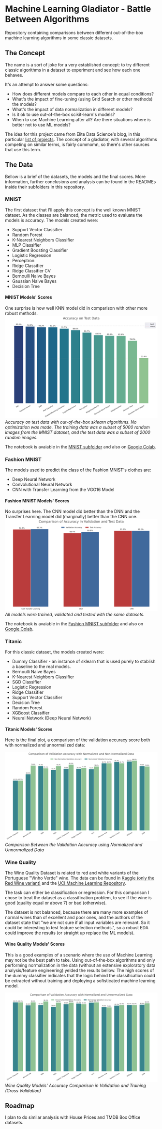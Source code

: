 # Machine Learning Gladiator - Battle Between Algorithms
Repository containing comparisons between different out-of-the-box machine learning algorithms in some classic datasets.

## The Concept

The name is a sort of joke for a very established  concept: to try different classic algorithms in a dataset to experiment and see how each one behaves.

It's an attempt to answer some questions:

 * How does different models compare to each other in equal conditions?
 * What's the impact of fine-tuning (using Grid Search or other methods) the models?
 * What's the impact of data normalization in different models?
 * Is it ok to use out-of-the-box scikit-learn's models?
 * When to use Machine Learning after all? Are there situations where is better not to use ML models?

The idea for this project came from Elite Data Science's blog, in this particular [list of projects](https://elitedatascience.com/machine-learning-projects-for-beginners). The concept of a gladiator, with several algorithms competing on similar terms, is fairly commomn, so there's other sources that use this term.

## The Data

Bellow is a brief of the datasets, the models and the final scores. More information, further conclusions and analysis can be found in the READMEs inside their subfolders in this repository.

### MNIST

The first dataset that I'll apply this concept is the well known MNIST dataset. As the classes are balanced, the metric used to evaluate the models is accuracy. The models created were:

  * Support Vector Classifier
  * Random Forest
  * K-Nearest Neighbors Classifier
  * MLP Classifier
  * Gradient Boosting Classifier
  * Logistic Regression
  * Perceptron
  * Ridge Classifier
  * Ridge Classifier CV
  * Bernoulli Naive Bayes
  * Gaussian Naive Bayes
  * Decision Tree

#### MNIST Models' Scores
One surprise is how well KNN model did in comparison with other more robust methods.
![Models' accuracy on test data (MNIST)](https://raw.githubusercontent.com/pedrohortencio/machine-learning-gladiator/main/MNIST/Accuracy-test.png)
*Accuracy on test data with out-of-the-box sklearn algorithms. No optimization was made. The training data was a subset of 5000 random images from the MNIST dataset, and the test data was a subset of 2000 random images.*

The notebook is avaiable in the [MNIST subfolder](https://github.com/pedrohortencio/machine-learning-gladiator/blob/main/MNIST/MNIST_Gladiator.ipynb) and also on [Google Colab](https://colab.research.google.com/github/pedrohortencio/machine-learning-gladiator/blob/main/Fashion%20MNIST/Fashion_MNIST_Gladiator.ipynb).

### Fashion MNIST

The models used to predict the class of the Fashion MNIST's clothes are:

 * Deep Neural Network
 * Convolutional Neural Network
 * CNN with Transfer Learning from the VGG16 Model

#### Fashion MNIST Models' Scores

No surprises here. The CNN model did better than the DNN and the Transfer Learning model did (marginally) better than the CNN one.
![Comparison Between Models in the Fashion MNIST dataset](https://raw.githubusercontent.com/pedrohortencio/machine-learning-gladiator/main/Fashion%20MNIST/accuracy-comparison.png)
*All models were trained, validated and tested with the same datasets.*

The notebook is avaiable in the [Fashion MNIST subfolder](https://github.com/pedrohortencio/machine-learning-gladiator/tree/main/Fashion%20MNIST) and also on [Google Colab](https://colab.research.google.com/github/pedrohortencio/machine-learning-gladiator/blob/main/Fashion%20MNIST/Fashion_MNIST_Gladiator.ipynb).

### Titanic
For this classic dataset, the models created were:

  * Dummy Classifier - an instance of sklearn that is used purely to stablish a baseline to the real models.
  * Bernoulli Naive Bayes
  * K-Nearest Neighbors Classifier
  * SGD Classifier
  * Logistic Regression
  * Ridge Classifier
  * Support Vector Classifier
  * Decision Tree
  * Random Forest
  * XGBoost Classifier
  * Neural Network (Deep Neural Network)


#### Titanic Models' Scores
Here is the final plot, a comparison of the validation accuracy score both with normalized and unnormalized data:

![Comparison Between the Validation Accuracy using Normalized and Unnormalized Data](https://raw.githubusercontent.com/pedrohortencio/machine-learning-gladiator/main/Titanic/comparison-normalized-nonnormalized.png)
*Comparison Between the Validation Accuracy using Normalized and Unnormalized Data*

### Wine Quality
The Wine Quality Dataset is related to red and white variants of the Portuguese "Vinho Verde" wine. The data can be found in [Kaggle (only the Red Wine variant)](https://www.kaggle.com/uciml/red-wine-quality-cortez-et-al-2009) and the [UCI Machine Learning Repository](https://archive.ics.uci.edu/ml/datasets/wine+quality).

The task can either be classification or regression. For this comparison I chose to treat the dataset as a classification problem, to see if the wine is good (quality equal or above 7) or bad (otherwise).

The dataset is not balanced, because there are many more examples of normal wines than of excellent and poor ones, and the authors of the dataset state that "we are not sure if all input variables are relevant. So it could be interesting to test feature selection methods.", so a robust EDA could improve the results (or straight up replace the ML models).

#### Wine Quality Models' Scores

This is a good examples of a scenario where the use of Machine Learning may not be the best path to take. Using out-of-the-box algorithms and only performing normalization in the data (without an extensive exploratory data analysis/feature engineering) yelded the results bellow. The high scores of the dummy classifier indicates that the logic behind the classification could be extracted without training and deploying a sofisticated machine learning model. 

![Wine Quality Models' Accuracy Comparison in Validation and Training (Cross Validation)](https://raw.githubusercontent.com/pedrohortencio/machine-learning-gladiator/main/Wine%20Quality/comparison-normalized-unnormalized.png)
*Wine Quality Models' Accuracy Comparison in Validation and Training (Cross Validation)*


## Roadmap

I plan to do similar analysis with House Prices and TMDB Box Office datasets.
